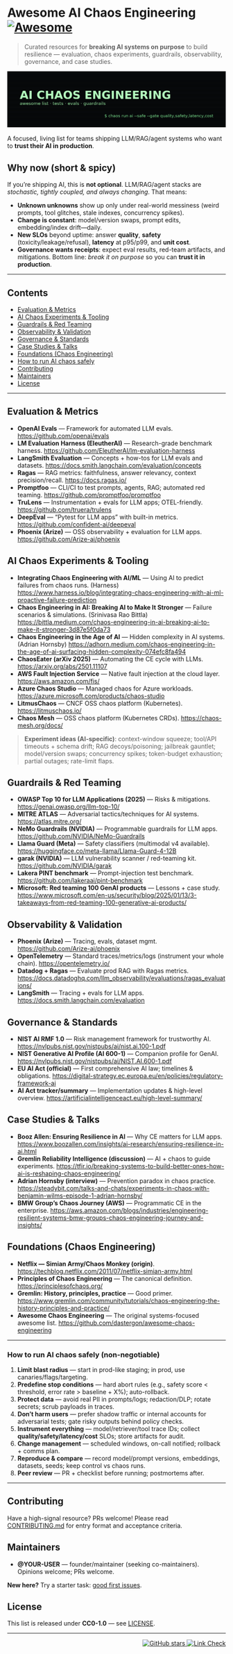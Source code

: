 # Awesome AI Chaos Engineering [![Awesome](https://awesome.re/badge.svg)](https://awesome.re)

> Curated resources for **breaking AI systems on purpose** to build resilience — evaluation, chaos experiments, guardrails, observability, governance, and case studies.

![AI Chaos Engineering](./media/banner_terminal.png)

A focused, living list for teams shipping LLM/RAG/agent systems who want to **trust their AI in production**.

## Why now (short & spicy)
If you’re shipping AI, this is **not optional**. LLM/RAG/agent stacks are *stochastic, tightly coupled, and always changing*. That means:
- **Unknown unknowns** show up only under real-world messiness (weird prompts, tool glitches, stale indexes, concurrency spikes).
- **Change is constant**: model/version swaps, prompt edits, embedding/index drift—daily.
- **New SLOs** beyond uptime: answer **quality**, **safety** (toxicity/leakage/refusal), **latency** at p95/p99, and **unit cost**.
- **Governance wants receipts**: expect eval results, red-team artifacts, and mitigations.
Bottom line: *break it on purpose* so you can **trust it in production**.

---

## Contents
- [Evaluation & Metrics](#evaluation--metrics)
- [AI Chaos Experiments & Tooling](#ai-chaos-experiments--tooling)
- [Guardrails & Red Teaming](#guardrails--red-teaming)
- [Observability & Validation](#observability--validation)
- [Governance & Standards](#governance--standards)
- [Case Studies & Talks](#case-studies--talks)
- [Foundations (Chaos Engineering)](#foundations-chaos-engineering)
- [How to run AI chaos safely](#how-to-run-ai-chaos-safely-non-negotiable)
- [Contributing](#contributing)
- [Maintainers](#maintainers)
- [License](#license)

---

## Evaluation & Metrics
- **OpenAI Evals** — Framework for automated LLM evals. <https://github.com/openai/evals>
- **LM Evaluation Harness (EleutherAI)** — Research-grade benchmark harness. <https://github.com/EleutherAI/lm-evaluation-harness>
- **LangSmith Evaluation** — Concepts + how-tos for LLM evals and datasets. <https://docs.smith.langchain.com/evaluation/concepts>
- **Ragas** — RAG metrics: faithfulness, answer relevancy, context precision/recall. <https://docs.ragas.io/>
- **Promptfoo** — CLI/CI to test prompts, agents, RAG; automated red teaming. <https://github.com/promptfoo/promptfoo>
- **TruLens** — Instrumentation + evals for LLM apps; OTEL-friendly. <https://github.com/truera/trulens>
- **DeepEval** — “Pytest for LLM apps” with built-in metrics. <https://github.com/confident-ai/deepeval>
- **Phoenix (Arize)** — OSS observability + evaluation for LLM apps. <https://github.com/Arize-ai/phoenix>

## AI Chaos Experiments & Tooling
- **Integrating Chaos Engineering with AI/ML** — Using AI to predict failures from chaos runs. (Harness) <https://www.harness.io/blog/integrating-chaos-engineering-with-ai-ml-proactive-failure-prediction>
- **Chaos Engineering in AI: Breaking AI to Make It Stronger** — Failure scenarios & simulations. (Srinivasa Rao Bittla) <https://bittla.medium.com/chaos-engineering-in-ai-breaking-ai-to-make-it-stronger-3d87e5f0da73>
- **Chaos Engineering in the Age of AI** — Hidden complexity in AI systems. (Adrian Hornsby) <https://adhorn.medium.com/chaos-engineering-in-the-age-of-ai-surfacing-hidden-complexity-074efc8fa494>
- **ChaosEater (arXiv 2025)** — Automating the CE cycle with LLMs. <https://arxiv.org/abs/2501.11107>
- **AWS Fault Injection Service** — Native fault injection at the cloud layer. <https://aws.amazon.com/fis/>
- **Azure Chaos Studio** — Managed chaos for Azure workloads. <https://azure.microsoft.com/products/chaos-studio>
- **LitmusChaos** — CNCF OSS chaos platform (Kubernetes). <https://litmuschaos.io/>
- **Chaos Mesh** — OSS chaos platform (Kubernetes CRDs). <https://chaos-mesh.org/docs/>

> **Experiment ideas (AI-specific)**: context-window squeeze; tool/API timeouts + schema drift; RAG decoys/poisoning; jailbreak gauntlet; model/version swaps; concurrency spikes; token-budget exhaustion; partial outages; rate-limit flaps.

## Guardrails & Red Teaming
- **OWASP Top 10 for LLM Applications (2025)** — Risks & mitigations. <https://genai.owasp.org/llm-top-10/>
- **MITRE ATLAS** — Adversarial tactics/techniques for AI systems. <https://atlas.mitre.org/>
- **NeMo Guardrails (NVIDIA)** — Programmable guardrails for LLM apps. <https://github.com/NVIDIA/NeMo-Guardrails>
- **Llama Guard (Meta)** — Safety classifiers (multimodal v4 available). <https://huggingface.co/meta-llama/Llama-Guard-4-12B>
- **garak (NVIDIA)** — LLM vulnerability scanner / red-teaming kit. <https://github.com/NVIDIA/garak>
- **Lakera PINT benchmark** — Prompt-injection test benchmark. <https://github.com/lakeraai/pint-benchmark>
- **Microsoft: Red teaming 100 GenAI products** — Lessons + case study. <https://www.microsoft.com/en-us/security/blog/2025/01/13/3-takeaways-from-red-teaming-100-generative-ai-products/>

## Observability & Validation
- **Phoenix (Arize)** — Tracing, evals, dataset mgmt. <https://github.com/Arize-ai/phoenix>
- **OpenTelemetry** — Standard traces/metrics/logs (instrument your whole chain). <https://opentelemetry.io/>
- **Datadog + Ragas** — Evaluate prod RAG with Ragas metrics. <https://docs.datadoghq.com/llm_observability/evaluations/ragas_evaluations/>
- **LangSmith** — Tracing + evals for LLM apps. <https://docs.smith.langchain.com/evaluation>

## Governance & Standards
- **NIST AI RMF 1.0** — Risk management framework for trustworthy AI. <https://nvlpubs.nist.gov/nistpubs/ai/nist.ai.100-1.pdf>
- **NIST Generative AI Profile (AI 600-1)** — Companion profile for GenAI. <https://nvlpubs.nist.gov/nistpubs/ai/NIST.AI.600-1.pdf>
- **EU AI Act (official)** — First comprehensive AI law; timelines & obligations. <https://digital-strategy.ec.europa.eu/en/policies/regulatory-framework-ai>
- **AI Act tracker/summary** — Implementation updates & high-level overview. <https://artificialintelligenceact.eu/high-level-summary/>

## Case Studies & Talks
- **Booz Allen: Ensuring Resilience in AI** — Why CE matters for LLM apps. <https://www.boozallen.com/insights/ai-research/ensuring-resilience-in-ai.html>
- **Gremlin Reliability Intelligence (discussion)** — AI + chaos to guide experiments. <https://tfir.io/breaking-systems-to-build-better-ones-how-ai-is-reshaping-chaos-engineering/>
- **Adrian Hornsby (interview)** — Prevention paradox in chaos practice. <https://steadybit.com/talks-and-chats/experiments-in-chaos-with-benjamin-wilms-episode-1-adrian-hornsby/>
- **BMW Group’s Chaos Journey (AWS)** — Programmatic CE in the enterprise. <https://aws.amazon.com/blogs/industries/engineering-resilient-systems-bmw-groups-chaos-engineering-journey-and-insights/>

## Foundations (Chaos Engineering)
- **Netflix — Simian Army/Chaos Monkey (origin)**. <https://techblog.netflix.com/2011/07/netflix-simian-army.html>
- **Principles of Chaos Engineering** — The canonical definition. <https://principlesofchaos.org/>
- **Gremlin: History, principles, practice** — Good primer. <https://www.gremlin.com/community/tutorials/chaos-engineering-the-history-principles-and-practice/>
- **Awesome Chaos Engineering** — The original systems-focused awesome list. <https://github.com/dastergon/awesome-chaos-engineering>

---

### How to run AI chaos safely (non-negotiable)
1. **Limit blast radius** — start in prod-like staging; in prod, use canaries/flags/targeting.  
2. **Predefine stop conditions** — hard abort rules (e.g., safety score < threshold, error rate > baseline + X%); auto-rollback.  
3. **Protect data** — avoid real PII in prompts/logs; redaction/DLP; rotate secrets; scrub payloads in traces.  
4. **Don’t harm users** — prefer shadow traffic or internal accounts for adversarial tests; gate risky outputs behind policy checks.  
5. **Instrument everything** — model/retriever/tool trace IDs; collect **quality/safety/latency/cost** SLOs; store artifacts for audit.  
6. **Change management** — scheduled windows, on-call notified; rollback + comms plan.  
7. **Reproduce & compare** — record model/prompt versions, embeddings, datasets, seeds; keep control vs chaos runs.  
8. **Peer review** — PR + checklist before running; postmortems after.

---

## Contributing
Have a high-signal resource? PRs welcome! Please read [CONTRIBUTING.md](CONTRIBUTING.md) for entry format and acceptance criteria.

## Maintainers
- **@YOUR-USER** — founder/maintainer (seeking co-maintainers). Opinions welcome; PRs welcome.

**New here?** Try a starter task: [good first issues](https://github.com/YOUR-USER/ai-chaos-awesome/labels/good%20first%20issue).

## License
This list is released under **CC0-1.0** — see [LICENSE](LICENSE).

---

<p align="right">
  <a href="https://github.com/yourname/ai-chaos-awesome/stargazers">
    <img alt="GitHub stars" src="https://img.shields.io/github/stars/yourname/ai-chaos-awesome?style=social">
  </a>
  <a href="https://github.com/yourname/ai-chaos-awesome/actions">
    <img alt="Link Check" src="https://img.shields.io/github/actions/workflow/status/yourname/ai-chaos-awesome/link-check.yml?label=links">
  </a>
</p>
